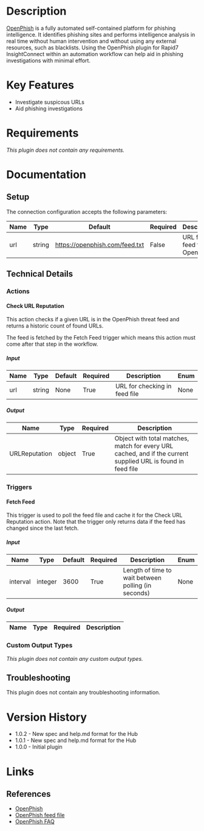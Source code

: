 # Description

[OpenPhish](http://openphish.com) is a fully automated self-contained platform for phishing intelligence.
It identifies phishing sites and performs intelligence analysis in real time without human intervention and without using any external resources, such as blacklists. Using the OpenPhish plugin for Rapid7 InsightConnect within an automation workflow can help aid in phishing investigations with minimal effort.

# Key Features

* Investigate suspicous URLs
* Aid phishing investigations

# Requirements

_This plugin does not contain any requirements._

# Documentation

## Setup

The connection configuration accepts the following parameters:

|Name|Type|Default|Required|Description|Enum|
|----|----|-------|--------|-----------|----|
|url|string|https://openphish.com/feed.txt|False|URL for feed file in OpenPhish|None|

## Technical Details

### Actions

#### Check URL Reputation

This action checks if a given URL is in the OpenPhish threat feed and returns a historic count of found URLs.

The feed is fetched by the Fetch Feed trigger which means this action must come after that step in the workflow.

##### Input

|Name|Type|Default|Required|Description|Enum|
|----|----|-------|--------|-----------|----|
|url|string|None|True|URL for checking in feed file|None|

##### Output

|Name|Type|Required|Description|
|----|----|--------|-----------|
|URLReputation|object|True|Object with total matches, match for every URL cached, and if the current supplied URL is found in feed file|

### Triggers

#### Fetch Feed

This trigger is used to poll the feed file and cache it for the Check URL Reputation action.
Note that the trigger only returns data if the feed has changed since the last fetch.

##### Input

|Name|Type|Default|Required|Description|Enum|
|----|----|-------|--------|-----------|----|
|interval|integer|3600|True|Length of time to wait between polling (in seconds)|None|

##### Output

|Name|Type|Required|Description|
|----|----|--------|-----------|

### Custom Output Types

_This plugin does not contain any custom output types._

## Troubleshooting

This plugin does not contain any troubleshooting information.

# Version History

* 1.0.2 - New spec and help.md format for the Hub
* 1.0.1 - New spec and help.md format for the Hub
* 1.0.0 - Initial plugin

# Links

## References

* [OpenPhish](http://openphish.com)
* [OpenPhish feed file](https://openphish.com/feed.txt)
* [OpenPhish FAQ](https://openphish.com/faq.html)